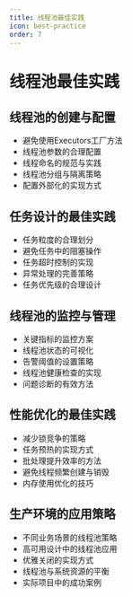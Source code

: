 ```yaml
---
title: 线程池最佳实践
icon: best-practice
order: 7
---
```


# 线程池最佳实践

## 线程池的创建与配置

- 避免使用Executors工厂方法
- 线程池参数的合理配置
- 线程命名的规范与实践
- 线程池分组与隔离策略
- 配置外部化的实现方式

## 任务设计的最佳实践

- 任务粒度的合理划分
- 避免任务中的阻塞操作
- 任务超时控制的实现
- 异常处理的完善策略
- 任务优先级的合理设计

## 线程池的监控与管理

- 关键指标的监控方案
- 线程池状态的可视化
- 告警阈值的设置策略
- 线程池健康检查的实现
- 问题诊断的有效方法

## 性能优化的最佳实践

- 减少锁竞争的策略
- 任务预热的实现方式
- 批处理提升效率的方法
- 避免线程频繁创建与销毁
- 内存使用优化的技巧

## 生产环境的应用策略

- 不同业务场景的线程池策略
- 高可用设计中的线程池应用
- 优雅关闭的实现方式
- 线程池与系统资源的平衡
- 实际项目中的成功案例

